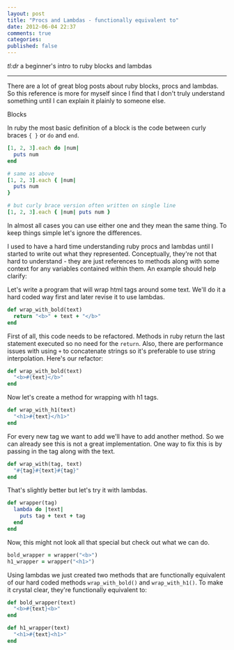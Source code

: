 ```yaml
---
layout: post
title: "Procs and Lambdas - functionally equivalent to"
date: 2012-06-04 22:37
comments: true
categories: 
published: false
---
```


*tl:dr* a beginner's intro to ruby blocks and lambdas

***

There are a lot of great blog posts about ruby blocks, procs and lambdas. So
this reference is more for myself since I find that I don't truly understand
something until I can explain it plainly to someone else.

Blocks

In ruby the most basic definition of a block is the code between curly braces
`{ }` or `do` and `end`. 

``` ruby
[1, 2, 3].each do |num| 
  puts num 
end

# same as above
[1, 2, 3].each { |num|
  puts num
}

# but curly brace version often written on single line
[1, 2, 3].each { |num| puts num }
```

In almost all cases you can use either one and they mean the same thing. To keep
things simple let's ignore the differences.

I used to have a hard time understanding ruby procs and lambdas until I started to write out
what they represented. Conceptually, they're not that hard to understand - they
are just references to methods along with some context for any variables contained
within them. An example should help clarify:

Let's write a program that will wrap html tags around some text. We'll do it a
hard coded way first and later revise it to use lambdas.

``` ruby
def wrap_with_bold(text)
  return "<b>" + text + "</b>"
end
```

First of all, this code needs to be refactored. Methods in ruby return the last
statement executed so no need for the `return`. Also, there are performance
issues with using `+` to concatenate strings so it's preferable to use string
interpolation. Here's our refactor:

``` ruby
def wrap_with_bold(text)
  "<b>#{text}</b>"
end
```

Now let's create a method for wrapping with h1 tags.

``` ruby
def wrap_with_h1(text)
  "<h1>#{text}</h1>"
end
```

For every new tag we want to add we'll have to add another method. So we can already see this is not a great implementation.
One way to fix this is by passing in the tag along with the text.

``` ruby
def wrap_with(tag, text)
  "#{tag}#{text}#{tag}"
end
```

That's slightly better but let's try it with lambdas.

``` ruby
def wrapper(tag)
  lambda do |text|
    puts tag + text + tag
  end
end
```

Now, this might not look all that special but check out what we can do.

``` ruby
bold_wrapper = wrapper("<b>")
h1_wrapper = wrapper("<h1>")
```

Using lambdas we just created two methods that are functionally equivalent of
our hard coded methods `wrap_with_bold()` and `wrap_with_h1()`. To make it
crystal clear, they're functionally equivalent to:

``` ruby
def bold_wrapper(text)
  "<b>#{text}<b>"
end

def h1_wrapper(text)
  "<h1>#{text}<h1>"
end
```
